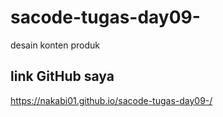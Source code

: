 # sacode-tugas-day09-
desain konten produk


## link GitHub saya 
https://nakabi01.github.io/sacode-tugas-day09-/